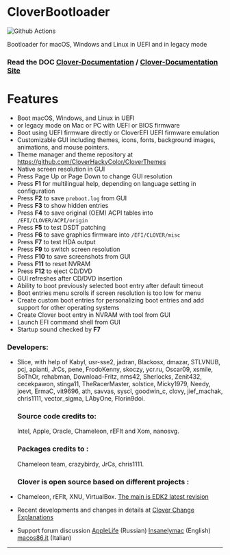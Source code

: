 
# CloverBootloader 
![Github Actions](https://github.com/CloverHackyColor/CloverBootloader/actions/workflows/main.yml/badge.svg?branch=master)

Bootloader for macOS, Windows and Linux in UEFI and in legacy mode
### Read the DOC [Clover-Documentation](https://github.com/CloverHackyColor/Clover-Documentation) / [Clover-Documentation Site](https://cloverhackycolor.github.io/Clover-Documentation/)

# Features

- Boot macOS, Windows, and Linux in UEFI
-  or legacy mode on Mac or PC with UEFI or BIOS firmware
- Boot using UEFI firmware directly or CloverEFI UEFI firmware emulation
- Customizable GUI including themes, icons, fonts, background images, animations, and mouse pointers.
- Theme manager and theme repository at https://github.com/CloverHackyColor/CloverThemes
- Native screen resolution in GUI
- Press Page Up or Page Down to change GUI resolution
- Press **F1** for multilingual help, depending on language setting in configuration
- Press **F2** to save `preboot.log` from GUI
- Press **F3** to show hidden entries
- Press **F4** to save original (OEM) ACPI tables into `/EFI/CLOVER/ACPI/origin`
- Press **F5** to test DSDT patching
- Press **F6** to save graphics firmware into `/EFI/CLOVER/misc`
- Press **F7** to test HDA output
- Press **F9** to switch screen resolution
- Press **F10** to save screenshots from GUI
- Press **F11** to reset NVRAM
- Press **F12** to eject CD/DVD
- GUI refreshes after CD/DVD insertion
- Ability to boot previously selected boot entry after default timeout
- Boot entries menu scrolls if screen resolution is too low for menu
- Create custom boot entries for personalizing boot entries and add support for other operating systems
- Create Clover boot entry in NVRAM with tool from GUI
- Launch EFI command shell from GUI
- Startup sound checked by **F7**

### Developers:

*   Slice, with help of Kabyl, usr-sse2, jadran, Blackosx, dmazar, STLVNUB, pcj, apianti, JrCs, pene, FrodoKenny, skoczy, ycr.ru, Oscar09, xsmile, SoThOr, rehabman, Download-Fritz, nms42, Sherlocks, Zenit432, cecekpawon, stinga11, TheRacerMaster, solstice, Micky1979, Needy, joevt, ErmaC, vit9696, ath, savvas, syscl, goodwin\_c, clovy, jief\_machak, chris1111, vector\_sigma, LAbyOne, Florin9doi.
    
    ### Source code credits to:
    Intel, Apple, Oracle, Chameleon, rEFIt and Xom, nanosvg.
    
    ### Packages credits to :
    Chameleon team, crazybirdy, JrCs, chris1111.
    
    ### Clover is open source based on different projects :    
*   Chameleon, rEFIt, XNU, VirtualBox. [The main is EDK2 latest revision](https://github.com/CloverHackyColor/CloverBootloader)
*   Recent developments and changes in details at [Clover Change Explanations](https://www.insanelymac.com/forum/topic/304530-clover-change-explanations/)
*   Support forum discussion [AppleLife](https://applelife.ru/threads/clover.42089/) (Russian) [Insanelymac](https://www.insanelymac.com/forum/topic/284656-clover-general-discussion/) (English) [macos86.it](https://www.macos86.it/forum/46-clover/) (Italian)
---------------------------------------------------------
